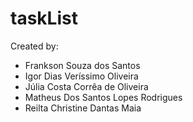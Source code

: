 # taskList

Created by: 
 * Frankson Souza dos Santos
 * Igor Dias Veríssimo Oliveira
 * Júlia Costa Corrêa de Oliveira
 * Matheus Dos Santos Lopes Rodrigues
 * Reilta Christine Dantas Maia 
